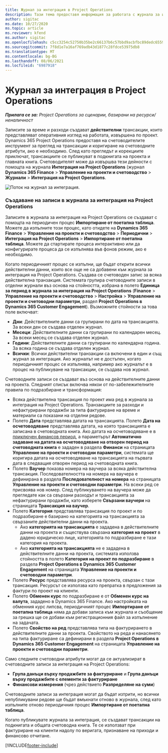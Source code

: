 ```yaml
---
title: Журнал за интеграция в Project Operations
description: Тази тема предоставя информация за работата с журнала за интеграция в Project Operations.
author: sigitac
ms.date: 10/27/2020
ms.topic: article
ms.reviewer: kfend
ms.author: sigitac
ms.openlocfilehash: c5cc3254c52750b35be2c66137b6c57bbd9acbfbc89dedc6559059a89c8e2393
ms.sourcegitcommit: 7f8d1e7a16af769adb43d1877c28fdce53975db8
ms.translationtype: MT
ms.contentlocale: bg-BG
ms.lasthandoff: 08/06/2021
ms.locfileid: "6987918"
---
```

# <a name="integration-journal-in-project-operations"></a>Журнал за интеграция в Project Operations

_**Прилага се за:** Project Operations за сценарии, базирани на ресурси/неналичност_

Записите за време и разходи създават **действителни** трансакции, които представляват оперативния изглед на работата, извършена по проект. Dynamics 365 Project Operations предоставя на счетоводителите инструмент за преглед на трансакции и коригиране на счетоводните атрибути, ако е необходимо. След като прегледът и корекциите приключат, трансакциите се публикуват в подкнигата на проекта и главната книга. Счетоводителят може да извършва тези дейности с помощта на журнала **Интеграция на Project Operations** (журнал **Dynamics 365 Finance** > **Управление на проекти и счетоводство** > **Журнали** > **Интеграция на Project Operations**.

![Поток на журнал за интеграция.](./media/IntegrationJournal.png)

### <a name="create-records-in-the-project-operations-integration-journal"></a>Създаване на записи в журнала за интеграция на Project Operations

Записите в журнала за интеграция на Project Operations се създават с помощта на периодичен процес **Импортиране от поетапна таблица**. Можете да изпълните този процес, като отидете на **Dynamics 365 Finance** > **Управление на проекти и счетоводство** > **Периодични** > **Интеграция на Project Operations** > **Импортиране от поетапна таблица**. Можете да стартирате процеса интерактивно или да конфигурирате процеса да се изпълнява във фонов режим, ако е необходимо.

Когато периодичният процес се изпълни, ще бъдат открити всички действителни данни, които все още не са добавени към журнала за интеграция на Project Operations. Създава се счетоводен запис за всяка действителна транзакция.
Системата групира счетоводните записи в отделни журнали въз основа на стойността, избрана в полето **Единица за период в журнала за интеграция на Project Operations** (**Finance** > **Управление на проекти и счетоводство** > **Настройка** > **Управление на проекти и счетоводни параметри**, раздел **Project Operations в Dynamics 365 Customer Engagement**). Възможните стойности за това поле включват:

  - **Дни**: Действителните данни са групирани по дата на трансакцията. За всеки ден се създава отделен журнал.
  - **Месеци**: Действителните данни са групирани по календарен месец. За всеки месец се създава отделен журнал.
  - **Години**: Действителните данни са групирани по календарна година. За всяка година се създава отделен журнал.
  - **Всички**: Всички действителни транзакции са включени в един и същ журнал за интеграция. Ако журналът не е достъпен, когато периодичният процес се изпълнява, например ако журналът е в процес на публикуване на трансакции, се създава нов журнал.

Счетоводните записи се създават въз основа на действителните данни на проекта. Следният списък включва някои от по-забележителните правила по подразбиране и трансформация:

  - Всяка действителна трансакция по проект има ред в журнала за интеграция на Project Operations. Транзакциите за разходи и нефактурирани продажби за типа фактуриране на време и материали са показани на отделни редове.
  - Полето **Дата** представлява датата на трансакцията. Полето **Дата на осчетоводяване** представлява датата, на която трансакцията е записана в счетоводната книга. Ако датата на осчетоводяване е в [приключен финансов период](/dynamics365/finance/general-ledger/close-general-ledger-at-period-end), а параметърът **Автоматично задаване на датата на осчетоводяване на отворен период на счетоводната книга** е зададен в раздела **Финанси** на страницата **Управление на проекти и счетоводни параметри**, системата ще коригира датата на осчетоводяване на трансакцията на първата дата в следващия отворен период на счетоводната книга.
  - Полето **Ваучер** показва номера на ваучера за всяка действителна трансакция. Последователността на номера на ваучера е дефинирана в раздела **Последователност на номера** на страницата **Управление на проекти и счетоводни параметри**. На всеки ред се присвоява нов номер. След публикуването на ваучера може да прегледате как са свързани разходът и трансакцията за нефактурирани продажби, като изберете **Свързани ваучери** на страницата **Трансакция на ваучер**.
  - Полето **Категория** представлява трансакция по проект и по подразбиране е базирано на категорията на трансакцията за свързаните действителни данни на проекта.
    - Ако **категорията на трансакцията** е зададена в действителните данни на проекта и съществува свързана **категория на проект** в дадено юридическо лице, категорията по подразбиране е тази категория на проекта.
    - Ако **категорията на трансакцията** не е зададена в действителните данни на проекта, системата използва стойността в полето **Категория на проект по подразбиране** в раздела **Project Operations в Dynamics 365 Customer Engagement** на страницата **Управление на проекти и счетоводни параметри**.
  - Полето **Ресурс** представлява ресурса на проекта, свързан с тази трансакция. Ресурсът се използва като препратка в предложения за фактури по проект на клиенти.
  - Полето **Обменен курс** по подразбиране е от **Обменен курс на валута**, зададено в Dynamics 365 Finance. Ако настройката на обменния курс липсва, периодичният процес **Импортиране от поетапна таблица** няма да добави записа към журнала и съобщение за грешка ще се добави към регистрационния файл за изпълнение на задачата.
  - Полето **Свойство на ред** представлява типа на фактурирането в действителните данни за проекта. Свойството на реда и нанасянето на типа фактуриране са дефинирани в раздела **Project Operations в Dynamics 365 Customer Engagement** на страницата **Управление на проекти и счетоводни параметри**.

Само следните счетоводни атрибути могат да се актуализират в счетоводните записи за интеграция на Project Operations:

- **Група данъци върху продажбите за фактуриране** и **Група данъци върху продажбите с елементи за фактуриране**
- **Финансови измерения** (чрез действието **Разпределяне на суми**)

Счетоводните записи за интеграция могат да бъдат изтрити, но всички непубликувани редове ще бъдат вмъкнати отново в журнала, след като изпълните отново периодичния процес **Импортиране от поетапна таблица**.

Когато публикувате журнала за интеграция, се създават трансакции на подкнигата и общата счетоводна книга. Те се използват при фактуриране на клиенти надолу по веригата, признаване на приходи и финансово отчитане.


[!INCLUDE[footer-include](../includes/footer-banner.md)]
